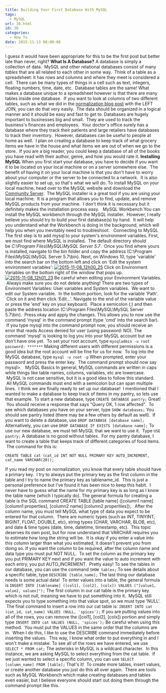 ```yaml
---
title: Building Your First Database With MySQL
tags:
  - MySQL
url: 36.html
id: 36
categories:
  - How To
date: 2015-11-13 08:00:08
---
```


I guess it would have been appropriate for this to be the first post but better late than never, right? **What Is A Database?** A database is simply a collection of data.  MySQL and other relational databases consist of many _tables_ that are all related to each other in some way.  Think of a table as a spreadsheet: it has rows and columns and where they meet is considered a cell.  There can be many types of things in a cell such as text, integers, floating numbers, time, date, etc.  Database tables are the same! What makes a database unique to a spreadsheet however is that there are many tables inside one database.  If you want to look at columns of two different tables, such as what we did in the [normalization blog post](http://www.techtrek.io/index.php/2015/11/10/normalization/) with the LEFT JOIN, you can do that very easily.  The data should be organized in a logical manner and it should be easy and fast to get to. Databases are hugely important to businesses big and small.  They are used to track the business's finances and employees.  Your doctor's office surely has a database where they track their patients and large retailers have databases to track their inventory.  However, databases can be useful to people at home as well.  I plan on creating a database to keep track of what grocery items we have in the house and what items we are out of when we go to the store.  If you are a big reader, you could keep a database of all of the books you have read with their author, genre, and how you would rate it. **Installing MySQL** When you first start your database, you have to decide if you want it to be located on your local machine or on a server somewhere else.  The benefit of having it on your local machine is that you don't have to worry about your computer or the server to be connected to a network.  It is also slightly easier to set up, so that's what we will do. To install MySQL on your local machine, head over to the MySQL website and download the [Community Server](http://dev.mysql.com/downloads/mysql/).  The MySQL installer is a great tool if you are using your local machine.  It is a program that allows you to find, update, and remove MySQL products from your machine.  I don't think it is necessary but it definitely makes the installation process easy.   MySQL Workbench You can install the MySQL workbench through the MySQL installer.  However, I really believe you should try to build your first database(s) by hand.  It will help you understand what the Workbench is doing in the background, which will help you when you inevitably need to troubleshoot.   Connecting to MySQL The first step is to add mysql to your system's environment variables. First, we must find where MySQL is installed.  The default directory should be _C:\\Program Files\\MySQL\\MySQL Server 5.7_.  Once you find where yours is installed, navigate to the bin folder and copy the address (C:\\Program Files\\MySQL\\MySQL Server 5.7\\bin). Next, on Windows 10, type 'variable' into the search bar on the bottom left and click on 'Edit the system environment variables': [![2015-11-08_12h00_25](http://www.techtrek.io/wp-content/uploads/2015/11/2015-11-08_12h00_25-188x300.png)](http://www.techtrek.io/wp-content/uploads/2015/11/2015-11-08_12h00_25.png) Click on Environment Variables on the bottom right of the window that pops up.   [![2015-11-08_12h01_23](http://www.techtrek.io/wp-content/uploads/2015/11/2015-11-08_12h01_23-286x300.png)](http://www.techtrek.io/wp-content/uploads/2015/11/2015-11-08_12h01_23.png) Be careful when editing your Environment Variables.  Always make sure you do not delete anything! There are two types of Environment Variables: User variables and System variables.  We want to edit our System variable.  In the bottom portion, look for the variable 'Path'.  Click on it and then click 'Edit...'. Navigate to the end of the variable value or press the 'end' key on your keyboard.  Place a semicolon (;) and then paste the address location (C:\\Program Files\\MySQL\\MySQL Server 5.7\\bin).  Press okay and apply the changes. This allows you to now use the command 'mysql' in the command prompt (type 'cmd' into the search bar).  If you type mysql into the command prompt now, you should receive an error that reads Access denied for user (using password: NO). The command 'mysql' is looking to log you into your MySQL account but we don't have one yet.  To set your root account, type `mysqladmin -u root password: *******` Making different users with different permissions is a good idea but the root account will be fine for us for now.  To log into the MySQL database, type `mysql -u root -p` When prompted, enter your password and press the enter key.  The command prompt should now say mysql>.   MySQL Basics In general, MySQL commands are written in caps while things like table names, columns, variables, etc are lowercase.  MySQL is not case sensitive, but it is a good idea to follow this standard.  All MySQL commands must end with a semicolon but can span multiple lines.  I think we are finally ready to set up our database!  I mentioned that I wanted to make a database to keep track of items in my pantry, so lets use that example. To start a new database, type `CREATE DATABASE pantry;` Great!  You should receive a response that says "Query OK, 1 row affected".  To see which databases you have on your server, type `SHOW databases;` You should see pantry listed (there may be a few others by default as well).  If you want to delete a database, use `DROP DATABASE [database name];` Alternatively, you can use `DROP DATABASE IF EXISTS [database name];` To use our new database, we must tell MySQL that we want to use it.  Type `USE pantry;` A database is no good without tables.  For my pantry database, I want to create a table that keeps track of different categories of food items.  The command for this is:

    CREATE TABLE cat (cat_id INT NOT NULL PRIMARY KEY AUTO_INCREMENT,
    cat_name VARCHAR(20));

If you read my post on normalization, you know that every table should have a primary key.  I try to always put the primary key as the first column in the table and I try to name the primary key as tablename\_id.  This is just a personal preference but I've found it has been nice to keep this habit.  I never have to guess what the name for my primary key is as long as I know the table name (which I typically do). The general formula for creating a table is the SQL command CREATE TABLE \[table name\] (\[column1 name\] \[column1 properties\], \[column2 name\] \[column2 properities\]);.  After the column name, you must tell MySQL what type of data you expect to be entered for that column.  There are numeric types (such as INT, TINYINT, BIGINT, FLOAT, DOUBLE, etc), string types (CHAR, VARCHAR, BLOB, etc), and date & time types (date, time, datetime, timestamp, etc).  This topic deserves its own post, but for now understand that VARCHAR requires you to estimate how long the string will be.  It is okay if you enter a value into this column larger than what you estimated, it doesn't prevent you from doing so. If you want the column to be required, after the column name and data type you must put NOT NULL.  To set the column as the primary key you put PRIMARY KEY next and if you want the value to auto increment with each entry, you put AUTO\_INCREMENT.  Pretty easy! To see the tables in our database, you can use the command `SHOW tables;` To see details about a specific table, type `DESCRIBE [table_name];` The last thing our database needs is some actual data!  To enter values into a table, the general formula is `INSERT INTO [tablename] ([col1], [col2], [colx]) VALUES ("[value1, value2, valuex]");` The first column in our cat table is the primary key which is not null, meaning we have to put something into it.  MySQL still expects you to type something into that value spot, so we must type 'NULL'.  The final command to insert a row into our cat table is: `INSERT INTO cat (cat_id, cat_name) VALUES (NULL, 'spices');` If you are putting values into all of the rows, you can remove the (\[col1\], \[col2\], \[colx\]) portion and simply type `INSERT INTO cat VALUES (NULL, 'spices');` Be careful when using this method.  You must put the VALUES in the same order that the columns are in.  When I do this, I like to use the DESCRIBE command immediately before inserting the values.  This way, I know what order to put everything in and I won't make a mistake. To see all of the rows we have entered, we use `SELECT * FROM cat;` The asterisks in MySQL is a wildcard character.  In this instance, we are asking MySQL to select everything from the cat table.  If we just wanted to select a specific column, you can use `SELECT [column_name] FROM [table];` That's it!  To create more tables, insert values, or create another database you just do this all over again.  There are tools such as MySQL Workbench which make creating databases and tables even easier, but I believe everyone should start out doing them through the command prompt like this.